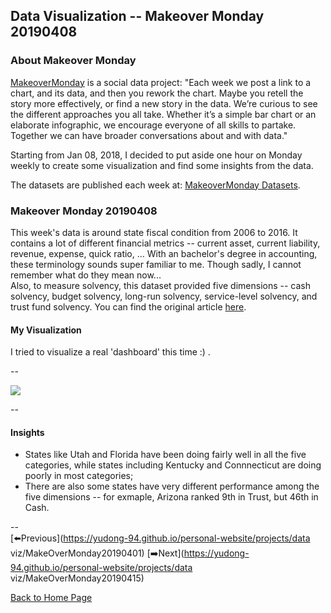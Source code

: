 <head>
  <!-- Global site tag (gtag.js) - Google Analytics -->
<script async src="https://www.googletagmanager.com/gtag/js?id=UA-112502179-1"></script>
<script>
  window.dataLayer = window.dataLayer || [];
  function gtag(){dataLayer.push(arguments);}
  gtag('js', new Date());

  gtag('config', 'UA-112502179-1');
</script>
</head>


## Data Visualization -- Makeover Monday 20190408

### About Makeover Monday

[MakeoverMonday](http://www.makeovermonday.co.uk/) is a social data project:
"Each week we post a link to a chart, and its data, and then you rework the chart.
Maybe you retell the story more effectively, or find a new story in the data.
We’re curious to see the different approaches you all take. Whether it’s a simple bar chart or an elaborate infographic, we encourage everyone of all skills to partake.
Together we can have broader conversations about and with data."

Starting from Jan 08, 2018, I decided to put aside one hour on Monday weekly to create some visualization and find some insights from the data.

The datasets are published each week at: [MakeoverMonday Datasets](http://www.makeovermonday.co.uk/data/).

### Makeover Monday 20190408

This week's data is around state fiscal condition from 2006 to 2016. It contains a lot of different financial metrics -- current asset, current liability, revenue, expense, quick ratio, ... With an bachelor's degree in accounting, these terminology sounds super familiar to me. Though sadly, I cannot remember what do they mean now...  
Also, to measure solvency, this dataset provided five dimensions -- cash solvency, budget solvency, long-run solvency, service-level solvency, and trust fund solvency. You can find the original article [here](https://www.mercatus.org/statefiscalrankings).  

#### My Visualization

I tried to visualize a real 'dashboard' this time :) .   

--  
<div class='tableauPlaceholder' id='viz1554781075429' style='position: relative'>
<noscript><a href='#'>
  <img alt=' ' src='https:&#47;&#47;public.tableau.com&#47;static&#47;images&#47;Ma&#47;MakeOverMonday20190408_15547800637410&#47;statefiscaldash&#47;1_rss.png' style='border: none' />
</a></noscript>
<object class='tableauViz'  style='display:none;'>
  <param name='host_url' value='https%3A%2F%2Fpublic.tableau.com%2F' />
  <param name='embed_code_version' value='3' />
  <param name='site_root' value='' />
  <param name='name' value='MakeOverMonday20190408_15547800637410&#47;statefiscaldash' />
  <param name='tabs' value='no' />
  <param name='toolbar' value='yes' />
  <param name='static_image' value='https:&#47;&#47;public.tableau.com&#47;static&#47;images&#47;Ma&#47;MakeOverMonday20190408_15547800637410&#47;statefiscaldash&#47;1.png' />
  <param name='animate_transition' value='yes' />
  <param name='display_static_image' value='yes' />
  <param name='display_spinner' value='yes' />
  <param name='display_overlay' value='yes' />
  <param name='display_count' value='yes' />
</object></div>              
<script type='text/javascript'>   
  var divElement = document.getElementById('viz1554781075429');         
  var vizElement = divElement.getElementsByTagName('object')[0];         
  vizElement.style.width='800px';vizElement.style.height='827px';          
  var scriptElement = document.createElement('script');                  
  scriptElement.src = 'https://public.tableau.com/javascripts/api/viz_v1.js';  
  vizElement.parentNode.insertBefore(scriptElement, vizElement);                
</script>
  
--  

#### Insights
* States like Utah and Florida have been doing fairly well in all the five categories, while states including Kentucky and Connnecticut are doing poorly in most categories;  
* There are also some states have very different performance among the five dimensions -- for exmaple, Arizona ranked 9th in Trust, but 46th in Cash.  


--  
[⬅️Previous](https://yudong-94.github.io/personal-website/projects/data viz/MakeOverMonday20190401) [➡️Next](https://yudong-94.github.io/personal-website/projects/data viz/MakeOverMonday20190415)  
  
[Back to Home Page](https://yudong-94.github.io/personal-website/)
